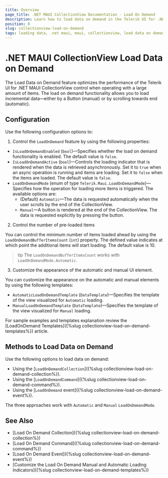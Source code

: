 ```yaml
---
title: Overview
page_title: .NET MAUI CollectionView Documentation - Load On Demand
description: Learn how to load data on demand in the Telerik UI for .NET MAUI CollectionView automatically or manually.
position: 0
slug: collectionview-load-on-demand
tags: loading data, .net maui, maui, collectionview, load data on demand
---
```


# .NET MAUI CollectionView Load Data on Demand

The Load Data on Demand feature optimizes the performance of the Telerik UI for .NET MAUI CollectionView control when operating with a large amount of items. The load on demand functionality allows you to load incremental data&mdash;either by a Button (manual) or by scrolling towards end (automatic).

## Configuration

Use the following configuration options to:

1. Control the `LoadOnDemand` feature by using the following properties:

* `IsLoadOnDemandEnabled` (`bool`)&mdash;Specifies whether the load on demand functionality is enabled. The default value is `false`.
* `IsLoadOnDemandActive` (`bool`)&mdash;Controls the loading indicator that is rendered when the data is retrieved asynchronously. Set it to `true` when an async operation is running and items are loading. Set it to `false` when the items are loaded. The default value is `false`.
* `LoadOnDemandMode` (enum of type `Telerik.Maui.LoadOnDemandMode`)&mdash;Specifies how the operation for loading more items is triggered. The available options are:
	* (Default) `Automatic`&mdash;The data is requested automatically when the user scrolls by the end of the CollectionView.
	* `Manual`&mdash;A button is rendered at the end of the CollectionView. The data is requested explicitly by pressing the button.

2. Control the number of pre-loaded items

You can control the minimum number of items loaded ahead by using the `LoadOnDemandBufferItemsCount` (`int`) property. The defined value indicates at which point the additional items will start loading. The default value is 10. 

>tip The `LoadOnDemandBufferItemsCount` works with `LoadOnDemandMode.Automatic`.

3. Customize the appearance of the automatic and manual UI element.

You can customize the appearance on the automatic and manual elements by using the following templates:

* `AutomaticLoadOnDemandTemplate` (`DataTemplate`)&mdash;Specifies the template of the view visualized for `Automatic` loading.
* `ManualLoadOnDemandTemplate` (`DataTemplate`)&mdash;Specifies the template of the view visualized for `Manual` loading.

For sample examples and templates explanation review the [LoadOnDemand Templates]({%slug collectionview-load-on-demand-templates%}) article.

## Methods to Load Data on Demand

Use the following options to load data on demand:

* Using the [`LoadOnDemandCollection`]({%slug collectionview-load-on-demand-collection%}).
* Using the [`LoadOnDemandCommand`]({%slug collectionview-load-on-demand-command%}).
* Using the [`LoadOnDemand` event]({%slug collectionview-load-on-demand-event%}).

The three approaches work with `Automatic` and `Manual` `LoadOnDemandMode`.

## See Also

- [Load On Demand Collection]({%slug collectionview-load-on-demand-collection%})
- [Load On Demand Command]({%slug collectionview-load-on-demand-command%})
- [Load On Demand Event]({%slug collectionview-load-on-demand-event%})
- [Customize the Load On Demand Manual and Automatic Loading Indicators]({%slug collectionview-load-on-demand-templates%})